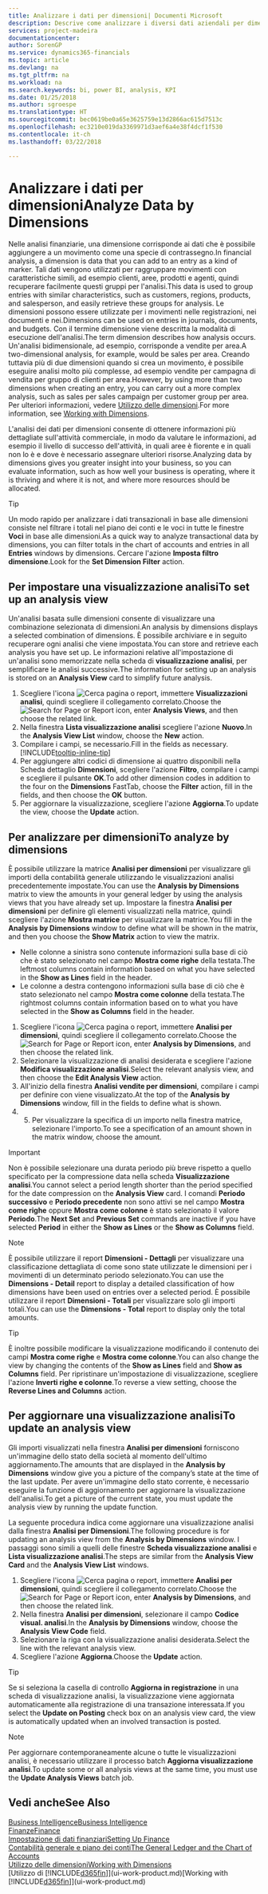 ```yaml
---
title: Analizzare i dati per dimensioni| Documenti Microsoft
description: Descrive come analizzare i diversi dati aziendali per dimensioni.
services: project-madeira
documentationcenter: 
author: SorenGP
ms.service: dynamics365-financials
ms.topic: article
ms.devlang: na
ms.tgt_pltfrm: na
ms.workload: na
ms.search.keywords: bi, power BI, analysis, KPI
ms.date: 01/25/2018
ms.author: sgroespe
ms.translationtype: HT
ms.sourcegitcommit: bec0619be0a65e3625759e13d2866ac615d7513c
ms.openlocfilehash: ec3210e019da3369971d3aef6a4e38f4dcf1f530
ms.contentlocale: it-ch
ms.lasthandoff: 03/22/2018

---
```

#  <a name="analyze-data-by-dimensions"></a><span data-ttu-id="e0842-103">Analizzare i dati per dimensioni</span><span class="sxs-lookup"><span data-stu-id="e0842-103">Analyze Data by Dimensions</span></span>
<span data-ttu-id="e0842-104">Nelle analisi finanziarie, una dimensione corrisponde ai dati che è possibile aggiungere a un movimento come una specie di contrassegno.</span><span class="sxs-lookup"><span data-stu-id="e0842-104">In financial analysis, a dimension is data that you can add to an entry as a kind of marker.</span></span> <span data-ttu-id="e0842-105">Tali dati vengono utilizzati per raggruppare movimenti con caratteristiche simili, ad esempio clienti, aree, prodotti e agenti, quindi recuperare facilmente questi gruppi per l'analisi.</span><span class="sxs-lookup"><span data-stu-id="e0842-105">This data is used to group entries with similar characteristics, such as customers, regions, products, and salesperson, and easily retrieve these groups for analysis.</span></span> <span data-ttu-id="e0842-106">Le dimensioni possono essere utilizzate per i movimenti nelle registrazioni, nei documenti e nei.</span><span class="sxs-lookup"><span data-stu-id="e0842-106">Dimensions can be used on entries in journals, documents, and budgets.</span></span> <span data-ttu-id="e0842-107">Con il termine dimensione viene descritta la modalità di esecuzione dell'analisi.</span><span class="sxs-lookup"><span data-stu-id="e0842-107">The term dimension describes how analysis occurs.</span></span> <span data-ttu-id="e0842-108">Un'analisi bidimensionale, ad esempio, corrisponde a vendite per area.</span><span class="sxs-lookup"><span data-stu-id="e0842-108">A two-dimensional analysis, for example, would be sales per area.</span></span> <span data-ttu-id="e0842-109">Creando tuttavia più di due dimensioni quando si crea un movimento, è possibile eseguire analisi molto più complesse, ad esempio vendite per campagna di vendita per gruppo di clienti per area.</span><span class="sxs-lookup"><span data-stu-id="e0842-109">However, by using more than two dimensions when creating an entry, you can carry out a more complex analysis, such as sales per sales campaign per customer group per area.</span></span> <span data-ttu-id="e0842-110">Per ulteriori informazioni, vedere [Utilizzo delle dimensioni](finance-dimensions.md).</span><span class="sxs-lookup"><span data-stu-id="e0842-110">For more information, see [Working with Dimensions](finance-dimensions.md).</span></span>

<span data-ttu-id="e0842-111">L'analisi dei dati per dimensioni consente di ottenere informazioni più dettagliate sull'attività commerciale, in modo da valutare le informazioni, ad esempio il livello di successo dell'attività, in quali aree è fiorente e in quali non lo è e dove è necessario assegnare ulteriori risorse.</span><span class="sxs-lookup"><span data-stu-id="e0842-111">Analyzing data by dimensions gives you greater insight into your business, so you can evaluate information, such as how well your business is operating, where it is thriving and where it is not, and where more resources should be allocated.</span></span>

> [!TIP]
> <span data-ttu-id="e0842-112">Un modo rapido per analizzare i dati transazionali in base alle dimensioni consiste nel filtrare i totali nel piano dei conti e le voci in tutte le finestre **Voci** in base alle dimensioni.</span><span class="sxs-lookup"><span data-stu-id="e0842-112">As a quick way to analyze transactional data by dimensions, you can filter totals in the chart of accounts and entries in all **Entries** windows by dimensions.</span></span> <span data-ttu-id="e0842-113">Cercare l'azione **Imposta filtro dimensione**.</span><span class="sxs-lookup"><span data-stu-id="e0842-113">Look for the **Set Dimension Filter** action.</span></span>

## <a name="to-set-up-an-analysis-view"></a><span data-ttu-id="e0842-114">Per impostare una visualizzazione analisi</span><span class="sxs-lookup"><span data-stu-id="e0842-114">To set up an analysis view</span></span>  
<span data-ttu-id="e0842-115">Un'analisi basata sulle dimensioni consente di visualizzare una combinazione selezionata di dimensioni.</span><span class="sxs-lookup"><span data-stu-id="e0842-115">An analysis by dimensions displays a selected combination of dimensions.</span></span> <span data-ttu-id="e0842-116">È possibile archiviare e in seguito recuperare ogni analisi che viene impostata.</span><span class="sxs-lookup"><span data-stu-id="e0842-116">You can store and retrieve each analysis you have set up.</span></span> <span data-ttu-id="e0842-117">Le informazioni relative all'impostazione di un'analisi sono memorizzate nella scheda di **visualizzazione analisi**, per semplificare le analisi successive.</span><span class="sxs-lookup"><span data-stu-id="e0842-117">The information for setting up an analysis is stored on an **Analysis View** card to simplify future analysis.</span></span>  

1. <span data-ttu-id="e0842-118">Scegliere l'icona ![Cerca pagina o report](media/ui-search/search_small.png "icona Cerca pagina o report"), immettere **Visualizzazioni analisi**, quindi scegliere il collegamento correlato.</span><span class="sxs-lookup"><span data-stu-id="e0842-118">Choose the ![Search for Page or Report](media/ui-search/search_small.png "Search for Page or Report icon") icon, enter **Analysis Views**, and then choose the related link.</span></span>  
2. <span data-ttu-id="e0842-119">Nella finestra **Lista visualizzazione analisi** scegliere l'azione **Nuovo**.</span><span class="sxs-lookup"><span data-stu-id="e0842-119">In the **Analysis View List** window, choose the **New** action.</span></span>
3. <span data-ttu-id="e0842-120">Compilare i campi, se necessario.</span><span class="sxs-lookup"><span data-stu-id="e0842-120">Fill in the fields as necessary.</span></span> [!INCLUDE[tooltip-inline-tip](includes/tooltip-inline-tip_md.md)]
4. <span data-ttu-id="e0842-121">Per aggiungere altri codici di dimensione ai quattro disponibili nella Scheda dettaglio **Dimensioni**, scegliere l'azione **Filtro**, compilare i campi e scegliere il pulsante **OK**.</span><span class="sxs-lookup"><span data-stu-id="e0842-121">To add other dimension codes in addition to the four on the **Dimensions** FastTab, choose the **Filter** action, fill in the fields, and then choose the **OK** button.</span></span>  
5. <span data-ttu-id="e0842-122">Per aggiornare la visualizzazione, scegliere l'azione **Aggiorna**.</span><span class="sxs-lookup"><span data-stu-id="e0842-122">To update the view, choose the **Update** action.</span></span>

## <a name="to-analyze-by-dimensions"></a><span data-ttu-id="e0842-123">Per analizzare per dimensioni</span><span class="sxs-lookup"><span data-stu-id="e0842-123">To analyze by dimensions</span></span>
<span data-ttu-id="e0842-124">È possibile utilizzare la matrice **Analisi per dimensioni** per visualizzare gli importi della contabilità generale utilizzando le visualizzazioni analisi precedentemente impostate.</span><span class="sxs-lookup"><span data-stu-id="e0842-124">You can use the **Analysis by Dimensions** matrix to view the amounts in your general ledger by using the analysis views that you have already set up.</span></span> <span data-ttu-id="e0842-125">Impostare la finestra **Analisi per dimensioni** per definire gli elementi visualizzati nella matrice, quindi scegliere l'azione **Mostra matrice** per visualizzare la matrice.</span><span class="sxs-lookup"><span data-stu-id="e0842-125">You fill in the **Analysis by Dimensions** window to define what will be shown in the matrix, and then you choose the **Show Matrix** action to view the matrix.</span></span>  

- <span data-ttu-id="e0842-126">Nelle colonne a sinistra sono contenute informazioni sulla base di ciò che è stato selezionato nel campo **Mostra come righe** della testata.</span><span class="sxs-lookup"><span data-stu-id="e0842-126">The leftmost columns contain information based on what you have selected in the **Show as Lines** field in the header.</span></span>  
- <span data-ttu-id="e0842-127">Le colonne a destra contengono informazioni sulla base di ciò che è stato selezionato nel campo **Mostra come colonne** della testata.</span><span class="sxs-lookup"><span data-stu-id="e0842-127">The rightmost columns contain information based on to what you have selected in the **Show as Columns** field in the header.</span></span>  

1. <span data-ttu-id="e0842-128">Scegliere l'icona ![Cerca pagina o report](media/ui-search/search_small.png "icona Cerca pagina o report"), immettere **Analisi per dimensioni**, quindi scegliere il collegamento correlato.</span><span class="sxs-lookup"><span data-stu-id="e0842-128">Choose the ![Search for Page or Report](media/ui-search/search_small.png "Search for Page or Report icon") icon, enter **Analysis by Dimensions**, and then choose the related link.</span></span>  
2. <span data-ttu-id="e0842-129">Selezionare la visualizzazione di analisi desiderata e scegliere l'azione **Modifica visualizzazione analisi**.</span><span class="sxs-lookup"><span data-stu-id="e0842-129">Select the relevant analysis view,  and then choose the **Edit Analysis View** action.</span></span>
3. <span data-ttu-id="e0842-130">All'inizio della finestra **Analisi vendite per dimensioni**, compilare i campi per definire con viene visualizzato.</span><span class="sxs-lookup"><span data-stu-id="e0842-130">At the top of the **Analysis by Dimensions** window, fill in the fields to define what is shown.</span></span>
4. 5. <span data-ttu-id="e0842-131">Per visualizzare la specifica di un importo nella finestra matrice, selezionare l'importo.</span><span class="sxs-lookup"><span data-stu-id="e0842-131">To see a specification of an amount shown in the matrix window, choose the amount.</span></span>  

> [!IMPORTANT]  
>   <span data-ttu-id="e0842-132">Non è possibile selezionare una durata periodo più breve rispetto a quello specificato per la compressione data nella scheda **Visualizzazione analisi**.</span><span class="sxs-lookup"><span data-stu-id="e0842-132">You cannot select a period length shorter than the period specified for the date compression on the **Analysis View** card.</span></span> <span data-ttu-id="e0842-133">I comandi **Periodo successivo** e **Periodo precedente** non sono attivi se nel campo **Mostra come righe** oppure **Mostra come colonne** è stato selezionato il valore **Periodo**.</span><span class="sxs-lookup"><span data-stu-id="e0842-133">The **Next Set** and **Previous Set** commands are inactive if you have selected **Period** in either the **Show as Lines** or the **Show as Columns** field.</span></span>  

> [!NOTE]  
>   <span data-ttu-id="e0842-134">È possibile utilizzare il report **Dimensioni - Dettagli** per visualizzare una classificazione dettagliata di come sono state utilizzate le dimensioni per i movimenti di un determinato periodo selezionato.</span><span class="sxs-lookup"><span data-stu-id="e0842-134">You can use the **Dimensions - Detail** report to display a detailed classification of how dimensions have been used on entries over a selected period.</span></span> <span data-ttu-id="e0842-135">È possibile utilizzare il report **Dimensioni - Totali** per visualizzare solo gli importi totali.</span><span class="sxs-lookup"><span data-stu-id="e0842-135">You can use the **Dimensions - Total** report to display only the total amounts.</span></span>  

> [!TIP]  
>   <span data-ttu-id="e0842-136">È inoltre possibile modificare la visualizzazione modificando il contenuto dei campi **Mostra come righe** e **Mostra come colonne**.</span><span class="sxs-lookup"><span data-stu-id="e0842-136">You can also change the view by changing the contents of the **Show as Lines** field and **Show as Columns** field.</span></span> <span data-ttu-id="e0842-137">Per ripristinare un'impostazione di visualizzazione, scegliere l'azione **Inverti righe e colonne**.</span><span class="sxs-lookup"><span data-stu-id="e0842-137">To reverse a view setting, choose the **Reverse Lines and Columns** action.</span></span>

## <a name="to-update-an-analysis-view"></a><span data-ttu-id="e0842-138">Per aggiornare una visualizzazione analisi</span><span class="sxs-lookup"><span data-stu-id="e0842-138">To update an analysis view</span></span>  
<span data-ttu-id="e0842-139">Gli importi visualizzati nella finestra **Analisi per dimensioni** forniscono un'immagine dello stato della società al momento dell'ultimo aggiornamento.</span><span class="sxs-lookup"><span data-stu-id="e0842-139">The amounts that are displayed in the **Analysis by Dimensions** window give you a picture of the company’s state at the time of the last update.</span></span> <span data-ttu-id="e0842-140">Per avere un'immagine dello stato corrente, è necessario eseguire la funzione di aggiornamento per aggiornare la visualizzazione dell'analisi.</span><span class="sxs-lookup"><span data-stu-id="e0842-140">To get a picture of the current state, you must update the analysis view by running the update function.</span></span>

<span data-ttu-id="e0842-141">La seguente procedura indica come aggiornare una visualizzazione analisi dalla finestra **Analisi per Dimensioni**.</span><span class="sxs-lookup"><span data-stu-id="e0842-141">The following procedure is for updating an analysis view from the **Analysis by Dimensions** window.</span></span> <span data-ttu-id="e0842-142">I passaggi sono simili a quelli delle finestre **Scheda visualizzazione analisi** e **Lista visualizzazione analisi**.</span><span class="sxs-lookup"><span data-stu-id="e0842-142">The steps are similar from the **Analysis View Card** and the **Analysis View List** windows.</span></span>  

1. <span data-ttu-id="e0842-143">Scegliere l'icona ![Cerca pagina o report](media/ui-search/search_small.png "icona Cerca pagina o report"), immettere **Analisi per dimensioni**, quindi scegliere il collegamento correlato.</span><span class="sxs-lookup"><span data-stu-id="e0842-143">Choose the ![Search for Page or Report](media/ui-search/search_small.png "Search for Page or Report icon") icon, enter **Analysis by Dimensions**, and then choose the related link.</span></span>  
2. <span data-ttu-id="e0842-144">Nella finestra **Analisi per dimensioni**, selezionare il campo **Codice visual. analisi**.</span><span class="sxs-lookup"><span data-stu-id="e0842-144">In the **Analysis by Dimensions** window, choose the **Analysis View Code** field.</span></span>  
3. <span data-ttu-id="e0842-145">Selezionare la riga con la visualizzazione analisi desiderata.</span><span class="sxs-lookup"><span data-stu-id="e0842-145">Select the line with the relevant analysis view.</span></span>  
4. <span data-ttu-id="e0842-146">Scegliere l'azione **Aggiorna**.</span><span class="sxs-lookup"><span data-stu-id="e0842-146">Choose the **Update** action.</span></span>  

> [!TIP]  
>   <span data-ttu-id="e0842-147">Se si seleziona la casella di controllo **Aggiorna in registrazione** in una scheda di visualizzazione analisi, la visualizzazione viene aggiornata automaticamente alla registrazione di una transazione interessata.</span><span class="sxs-lookup"><span data-stu-id="e0842-147">If you select the **Update on Posting** check box on an analysis view card, the view is automatically updated when an involved transaction is posted.</span></span>

> [!NOTE]  
>   <span data-ttu-id="e0842-148">Per aggiornare contemporaneamente alcune o tutte le visualizzazioni analisi, è necessario utilizzare il processo batch **Aggiorna visualizzazione analisi**.</span><span class="sxs-lookup"><span data-stu-id="e0842-148">To update some or all analysis views at the same time, you must use the **Update Analysis Views** batch job.</span></span>  

## <a name="see-also"></a><span data-ttu-id="e0842-149">Vedi anche</span><span class="sxs-lookup"><span data-stu-id="e0842-149">See Also</span></span>
[<span data-ttu-id="e0842-150">Business Intelligence</span><span class="sxs-lookup"><span data-stu-id="e0842-150">Business Intelligence</span></span>](bi.md)  
[<span data-ttu-id="e0842-151">Finanze</span><span class="sxs-lookup"><span data-stu-id="e0842-151">Finance</span></span>](finance.md)  
[<span data-ttu-id="e0842-152">Impostazione di dati finanziari</span><span class="sxs-lookup"><span data-stu-id="e0842-152">Setting Up Finance</span></span>](finance-setup-finance.md)  
[<span data-ttu-id="e0842-153">Contabilità generale e piano dei conti</span><span class="sxs-lookup"><span data-stu-id="e0842-153">The General Ledger and the Chart of Accounts</span></span>](finance-general-ledger.md)  
[<span data-ttu-id="e0842-154">Utilizzo delle dimensioni</span><span class="sxs-lookup"><span data-stu-id="e0842-154">Working with Dimensions</span></span>](finance-dimensions.md)  
<span data-ttu-id="e0842-155">[Utilizzo di [!INCLUDE[d365fin](includes/d365fin_md.md)]](ui-work-product.md)</span><span class="sxs-lookup"><span data-stu-id="e0842-155">[Working with [!INCLUDE[d365fin](includes/d365fin_md.md)]](ui-work-product.md)</span></span>  

